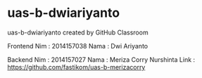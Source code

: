 # uas-b-dwiariyanto
uas-b-dwiariyanto created by GitHub Classroom

Frontend
Nim : 2014157038
Nama : Dwi Ariyanto

Backend
Nim : 2014157027
Nama : Meriza Corry Nurshinta
Link : https://github.com/fastikom/uas-b-merizacorry

